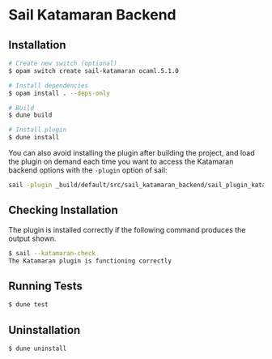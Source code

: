 # Sail Katamaran Backend

## Installation

```sh
# Create new switch (optional)
$ opam switch create sail-katamaran ocaml.5.1.0

# Install dependencies
$ opam install . --deps-only

# Build
$ dune build

# Install plugin
$ dune install
```

You can also avoid installing the plugin after building the project, and load
the plugin on demand each time you want to access the Katamaran backend options
with the `-plugin` option of sail:

```sh
sail -plugin _build/default/src/sail_katamaran_backend/sail_plugin_katamaran.cmxs ...
```

## Checking Installation

The plugin is installed correctly if the following
command produces the output shown.

```sh
$ sail --katamaran-check
The Katamaran plugin is functioning correctly
```

## Running Tests

```sh
$ dune test
```

## Uninstallation

```sh
$ dune uninstall
```
